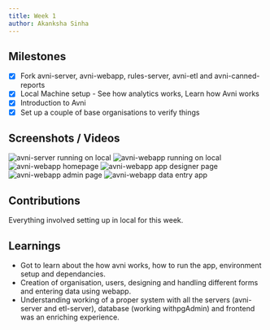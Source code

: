 ```yaml
---
title: Week 1
author: Akanksha Sinha
---
```


## Milestones
- [x] Fork avni-server, avni-webapp, rules-server, avni-etl and avni-canned-reports
- [x] Local Machine setup - See how analytics works, Learn how Avni works
- [x] Introduction to Avni
- [x] Set up a couple of base organisations to verify things

## Screenshots / Videos 
![avni-server running on local](https://github.com/ak2502/c4gt-milestones/assets/56317982/cd440250-908d-4dc4-b26f-5a16d368162b)
![avni-webapp running on local](https://github.com/ak2502/c4gt-milestones/assets/56317982/4fe11387-3041-4824-9daf-eea4dc132796)
![avni-webapp homepage](https://github.com/ak2502/c4gt-milestones/assets/56317982/2b3d8a2b-fc3d-4183-adec-00413f33eb28)
![avni-webapp app designer page](https://github.com/ak2502/c4gt-milestones/assets/56317982/07b56077-9f00-4938-aa6a-9d727f0e7c0a)
![avni-webapp admin page](https://github.com/ak2502/c4gt-milestones/assets/56317982/f0cbacff-a94d-451a-80d9-eabf614732f7)
![avni-webapp data entry app](https://github.com/ak2502/c4gt-milestones/assets/56317982/67ab8f62-123e-4a57-817d-755203568f67)

## Contributions
Everything involved setting up in local for this week.

## Learnings
- Got to learn about the how avni works, how to run the app, environment setup and dependancies.
- Creation of organisation, users, designing and handling different forms and entering data using webapp.
- Understanding working of a proper system with all the servers (avni-server and etl-server), database (working withpgAdmin) and frontend was an enriching experience.


